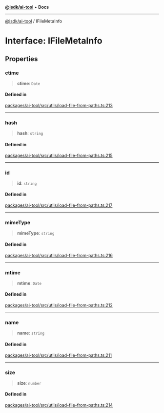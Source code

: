 [**@isdk/ai-tool**](../README.md) • **Docs**

***

[@isdk/ai-tool](../globals.md) / IFileMetaInfo

# Interface: IFileMetaInfo

## Properties

### ctime

> **ctime**: `Date`

#### Defined in

[packages/ai-tool/src/utils/load-file-from-paths.ts:213](https://github.com/isdk/ai-tool.js/blob/e324043799402aa2caa41711a9168487ab85c166/src/utils/load-file-from-paths.ts#L213)

***

### hash

> **hash**: `string`

#### Defined in

[packages/ai-tool/src/utils/load-file-from-paths.ts:215](https://github.com/isdk/ai-tool.js/blob/e324043799402aa2caa41711a9168487ab85c166/src/utils/load-file-from-paths.ts#L215)

***

### id

> **id**: `string`

#### Defined in

[packages/ai-tool/src/utils/load-file-from-paths.ts:217](https://github.com/isdk/ai-tool.js/blob/e324043799402aa2caa41711a9168487ab85c166/src/utils/load-file-from-paths.ts#L217)

***

### mimeType

> **mimeType**: `string`

#### Defined in

[packages/ai-tool/src/utils/load-file-from-paths.ts:216](https://github.com/isdk/ai-tool.js/blob/e324043799402aa2caa41711a9168487ab85c166/src/utils/load-file-from-paths.ts#L216)

***

### mtime

> **mtime**: `Date`

#### Defined in

[packages/ai-tool/src/utils/load-file-from-paths.ts:212](https://github.com/isdk/ai-tool.js/blob/e324043799402aa2caa41711a9168487ab85c166/src/utils/load-file-from-paths.ts#L212)

***

### name

> **name**: `string`

#### Defined in

[packages/ai-tool/src/utils/load-file-from-paths.ts:211](https://github.com/isdk/ai-tool.js/blob/e324043799402aa2caa41711a9168487ab85c166/src/utils/load-file-from-paths.ts#L211)

***

### size

> **size**: `number`

#### Defined in

[packages/ai-tool/src/utils/load-file-from-paths.ts:214](https://github.com/isdk/ai-tool.js/blob/e324043799402aa2caa41711a9168487ab85c166/src/utils/load-file-from-paths.ts#L214)
